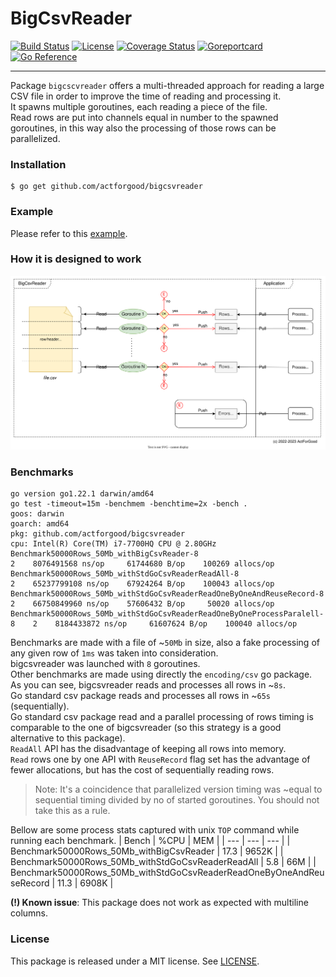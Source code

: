 # BigCsvReader

[![Build Status](https://github.com/actforgood/bigcsvreader/actions/workflows/build.yml/badge.svg)](https://github.com/actforgood/bigcsvreader/actions/workflows/build.yml)
[![License](https://img.shields.io/badge/license-MIT-blue)](https://raw.githubusercontent.com/actforgood/bigcsvreader/main/LICENSE)
[![Coverage Status](https://coveralls.io/repos/github/actforgood/bigcsvreader/badge.svg?branch=main)](https://coveralls.io/github/actforgood/bigcsvreader?branch=main)
[![Goreportcard](https://goreportcard.com/badge/github.com/actforgood/bigcsvreader)](https://goreportcard.com/report/github.com/actforgood/bigcsvreader)
[![Go Reference](https://pkg.go.dev/badge/github.com/actforgood/bigcsvreader.svg)](https://pkg.go.dev/github.com/actforgood/bigcsvreader)  

---  

Package `bigcscvreader` offers a multi-threaded approach for reading a large CSV file in order to improve the time of reading and processing it.  
It spawns multiple goroutines, each reading a piece of the file.  
Read rows are put into channels equal in number to the spawned goroutines, in this way also the processing of those rows can be parallelized.  


### Installation

```shell
$ go get github.com/actforgood/bigcsvreader
```

### Example

Please refer to this [example](https://pkg.go.dev/github.com/actforgood/bigcsvreader#example-CsvReader).


### How it is designed to work
![BigCsvReader-HowItWorks](docs/how-it-works.svg)


### Benchmarks
```
go version go1.22.1 darwin/amd64
go test -timeout=15m -benchmem -benchtime=2x -bench . 
goos: darwin
goarch: amd64
pkg: github.com/actforgood/bigcsvreader
cpu: Intel(R) Core(TM) i7-7700HQ CPU @ 2.80GHz
Benchmark50000Rows_50Mb_withBigCsvReader-8                                 2    8076491568 ns/op     61744680 B/op    100269 allocs/op
Benchmark50000Rows_50Mb_withStdGoCsvReaderReadAll-8   	                   2    65237799108 ns/op    67924264 B/op    100043 allocs/op
Benchmark50000Rows_50Mb_withStdGoCsvReaderReadOneByOneAndReuseRecord-8     2    66750849960 ns/op    57606432 B/op     50020 allocs/op
Benchmark50000Rows_50Mb_withStdGoCsvReaderReadOneByOneProcessParalell-8    2    8184433872 ns/op     61607624 B/op    100040 allocs/op
```

Benchmarks are made with a file of ~`50Mb` in size, also a fake processing of any given row of `1ms` was taken into consideration.  
bigcsvreader was launched with `8` goroutines.  
Other benchmarks are made using directly the `encoding/csv` go package.  
As you can see, bigcsvreader reads and processes all rows in ~`8s`.  
Go standard csv package reads and processes all rows in ~`65s` (sequentially).  
Go standard csv package read and a parallel processing of rows timing is comparable to the one of bigcsvreader (so this strategy is a good alternative to this package).  
`ReadAll` API has the disadvantage of keeping all rows into memory.  
`Read` rows one by one API with `ReuseRecord` flag set has the advantage of fewer allocations, but has the cost of sequentially reading rows.  
> Note: It's a coincidence that parallelized version timing was ~equal to sequential timing divided by no of started goroutines. You should not take this as a rule.

Bellow are some process stats captured with unix `TOP` command while running each benchmark.
| Bench | %CPU | MEM |
| --- | --- | --- |
| Benchmark50000Rows_50Mb_withBigCsvReader | 17.3 | 9652K |
| Benchmark50000Rows_50Mb_withStdGoCsvReaderReadAll | 5.8 | 66M |
| Benchmark50000Rows_50Mb_withStdGoCsvReaderReadOneByOneAndReuseRecord | 11.3 | 6908K |


**(!) Known issue**:
This package does not work as expected with multiline columns.


### License
This package is released under a MIT license. See [LICENSE](LICENSE).  
